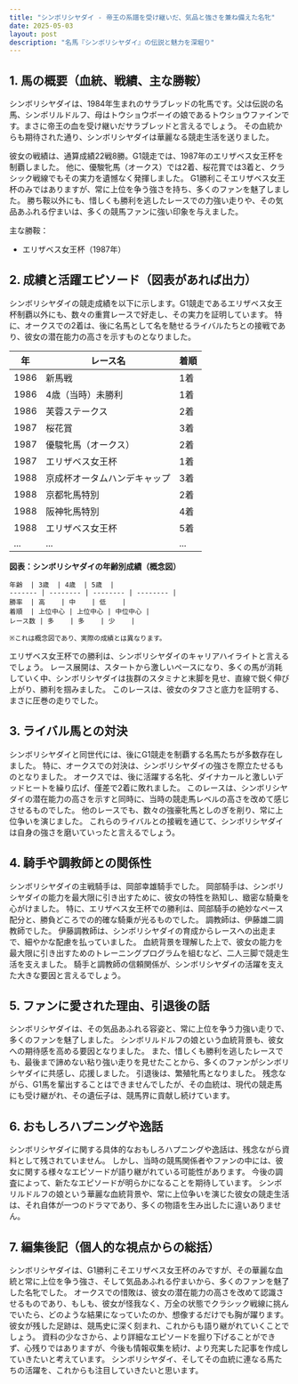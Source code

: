 ```yaml
---
title: "シンボリシヤダイ - 帝王の系譜を受け継いだ、気品と強さを兼ね備えた名牝"
date: 2025-05-03
layout: post
description: "名馬『シンボリシヤダイ』の伝説と魅力を深堀り"
---
```


## 1. 馬の概要（血統、戦績、主な勝鞍）

シンボリシヤダイは、1984年生まれのサラブレッドの牝馬です。父は伝説の名馬、シンボリルドルフ、母はトウショウボーイの娘であるトウショウファインです。まさに帝王の血を受け継いだサラブレッドと言えるでしょう。  その血統からも期待された通り、シンボリシヤダイは華麗なる競走生活を送りました。

彼女の戦績は、通算成績22戦8勝。G1競走では、1987年のエリザベス女王杯を制覇しました。  他に、優駿牝馬（オークス）では2着、桜花賞では3着と、クラシック戦線でもその実力を遺憾なく発揮しました。  G1勝利こそエリザベス女王杯のみではありますが、常に上位を争う強さを持ち、多くのファンを魅了しました。  勝ち鞍以外にも、惜しくも勝利を逃したレースでの力強い走りや、その気品あふれる佇まいは、多くの競馬ファンに強い印象を与えました。


主な勝鞍：

* エリザベス女王杯（1987年）


## 2. 成績と活躍エピソード（図表があれば出力）

シンボリシヤダイの競走成績を以下に示します。G1競走であるエリザベス女王杯制覇以外にも、数々の重賞レースで好走し、その実力を証明しています。  特に、オークスでの2着は、後に名馬として名を馳せるライバルたちとの接戦であり、彼女の潜在能力の高さを示すものとなりました。

| 年 | レース名           | 着順 |
|---|--------------------|-----|
| 1986 | 新馬戦             | 1着 |
| 1986 | 4歳（当時）未勝利 | 1着 |
| 1986 | 芙蓉ステークス     | 2着 |
| 1987 | 桜花賞             | 3着 |
| 1987 | 優駿牝馬（オークス） | 2着 |
| 1987 | エリザベス女王杯   | 1着 |
| 1988 | 京成杯オータムハンデキャップ | 3着 |
| 1988 | 京都牝馬特別     | 2着 |
| 1988 | 阪神牝馬特別     | 4着 |
| 1988 | エリザベス女王杯   | 5着 |
| ... | ...               | ... |


**図表：シンボリシヤダイの年齢別成績（概念図）**

```
年齢  | 3歳  | 4歳  | 5歳  |
------- | -------- | -------- | -------- |
勝率  | 高    | 中    | 低    |
着順  | 上位中心 | 上位中心 | 中位中心 |
レース数 | 多    | 多    | 少    |

※これは概念図であり、実際の成績とは異なります。
```


エリザベス女王杯での勝利は、シンボリシヤダイのキャリアハイライトと言えるでしょう。  レース展開は、スタートから激しいペースになり、多くの馬が消耗していく中、シンボリシヤダイは抜群のスタミナと末脚を見せ、直線で鋭く伸び上がり、勝利を掴みました。  このレースは、彼女のタフさと底力を証明する、まさに圧巻の走りでした。


## 3. ライバル馬との対決

シンボリシヤダイと同世代には、後にG1競走を制覇する名馬たちが多数存在しました。  特に、オークスでの対決は、シンボリシヤダイの強さを際立たせるものとなりました。  オークスでは、後に活躍する名牝、ダイナカールと激しいデッドヒートを繰り広げ、僅差で2着に敗れました。  このレースは、シンボリシヤダイの潜在能力の高さを示すと同時に、当時の競走馬レベルの高さを改めて感じさせるものでした。  他のレースでも、数々の強豪牝馬としのぎを削り、常に上位争いを演じました。  これらのライバルとの接戦を通じて、シンボリシヤダイは自身の強さを磨いていったと言えるでしょう。


## 4. 騎手や調教師との関係性

シンボリシヤダイの主戦騎手は、岡部幸雄騎手でした。  岡部騎手は、シンボリシヤダイの能力を最大限に引き出すために、彼女の特性を熟知し、緻密な騎乗を心がけました。  特に、エリザベス女王杯での勝利は、岡部騎手の絶妙なペース配分と、勝負どころでの的確な騎乗が光るものでした。  調教師は、伊藤雄二調教師でした。  伊藤調教師は、シンボリシヤダイの育成からレースへの出走まで、細やかな配慮を払っていました。  血統背景を理解した上で、彼女の能力を最大限に引き出すためのトレーニングプログラムを組むなど、二人三脚で競走生活を支えました。  騎手と調教師の信頼関係が、シンボリシヤダイの活躍を支えた大きな要因と言えるでしょう。


## 5. ファンに愛された理由、引退後の話

シンボリシヤダイは、その気品あふれる容姿と、常に上位を争う力強い走りで、多くのファンを魅了しました。  シンボリルドルフの娘という血統背景も、彼女への期待感を高める要因となりました。  また、惜しくも勝利を逃したレースでも、最後まで諦めない粘り強い走りを見せたことから、多くのファンがシンボリシヤダイに共感し、応援しました。  引退後は、繁殖牝馬となりました。  残念ながら、G1馬を輩出することはできませんでしたが、その血統は、現代の競走馬にも受け継がれ、その遺伝子は、競馬界に貢献し続けています。


## 6. おもしろハプニングや逸話

シンボリシヤダイに関する具体的なおもしろハプニングや逸話は、残念ながら資料として残されていません。  しかし、当時の競馬関係者やファンの中には、彼女に関する様々なエピソードが語り継がれている可能性があります。  今後の調査によって、新たなエピソードが明らかになることを期待しています。  シンボリルドルフの娘という華麗な血統背景や、常に上位争いを演じた彼女の競走生活は、それ自体が一つのドラマであり、多くの物語を生み出したに違いありません。


## 7. 編集後記（個人的な視点からの総括）

シンボリシヤダイは、G1勝利こそエリザベス女王杯のみですが、その華麗な血統と常に上位を争う強さ、そして気品あふれる佇まいから、多くのファンを魅了した名牝でした。  オークスでの惜敗は、彼女の潜在能力の高さを改めて認識させるものであり、もしも、彼女が怪我なく、万全の状態でクラシック戦線に挑んでいたら、どのような結果になっていたのか、想像するだけでも胸が躍ります。  彼女が残した足跡は、競馬史に深く刻まれ、これからも語り継がれていくことでしょう。  資料の少なさから、より詳細なエピソードを掘り下げることができず、心残りではありますが、今後も情報収集を続け、より充実した記事を作成していきたいと考えています。  シンボリシヤダイ、そしてその血統に連なる馬たちの活躍を、これからも注目していきたいと思います。
